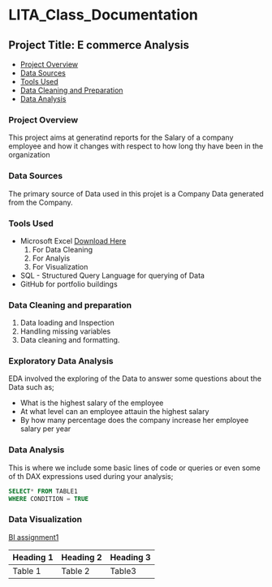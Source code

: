 # LITA_Class_Documentation

## Project Title: E commerce Analysis

- [Project Overview](#project-overview)
- [Data Sources](#data-sources)
- [Tools Used](#tools-used)
- [Data Cleaning and Preparation](#data-cleaning-and-preparation)
- [Data Analysis](#data-analysis)

### Project Overview

This project aims at generatind reports for the Salary of a company employee and how it changes with respect to how long thy have been in the organization

### Data Sources

The primary source of Data used in this projet is a Company Data generated from the Company.

### Tools Used
- Microsoft Excel [Download Here](https://www.microsoft.com)
  1. For Data Cleaning
  2. For Analyis
  3. For Visualization
- SQL - Structured Query Language for querying of Data
- GitHub for portfolio buildings

### Data Cleaning and preparation
  1. Data loading and Inspection
  2. Handling missing variables
  3. Data cleaning and formatting.

### Exploratory Data Analysis
EDA involved the exploring of the Data to answer some questions about the Data such as;
- What is the highest salary of the employee
- At what level can an employee attauin the highest salary
- By how many percentage does the company increase her employee salary per year
### Data Analysis
This is where we include some basic lines of code or queries or even some of th DAX expressions used during your analysis;

```SQL
SELECT* FROM TABLE1
WHERE CONDITION = TRUE
```
### Data Visualization

[BI assignment1](https://github.com/user-attachments/assets/ff341db7-74be-4cd7-90e5-84de7a24b467)

|Heading 1|Heading 2|Heading 3|
|---------|---------|---------|
|Table 1|Table 2|Table3|

